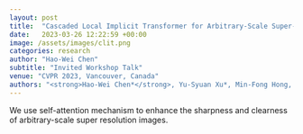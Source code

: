 ```yaml
---
layout: post
title:  "Cascaded Local Implicit Transformer for Arbitrary-Scale Super-Resolution"
date:   2023-03-26 12:22:59 +00:00
image: /assets/images/clit.png
categories: research
author: "Hao-Wei Chen"
subtitle: "Invited Workshop Talk"
venue: "CVPR 2023, Vancouver, Canada"
authors: "<strong>Hao-Wei Chen*</strong>, Yu-Syuan Xu*, Min-Fong Hong, Yi-Min Tsai, Hsien-Kai Kuo and Chun-Yi Lee"
---
```

We use self-attention mechanism to enhance the sharpness and clearness of arbitrary-scale super resolution images.
